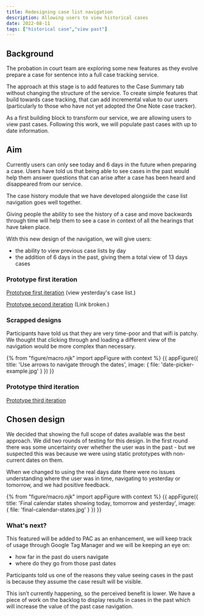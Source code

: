 ```yaml
---
title: Redesigning case list navigation
description: Allowing users to view historical cases
date: 2022-08-11
tags: ["historical case","view past"]
---
```


## Background
The probation in court team are exploring some new features as they evolve prepare a case for sentence into a full case tracking service.

The approach at this stage is to add features to the Case Summary tab without changing the structure of the service. To create simple features that build towards case tracking, that can add incremental value to our users (particularly to those who have not yet adopted the One Note case tracker).

As a first building block to transform our service, we are allowing users to view past cases. Following this work, we will populate past cases with up to date information.

## Aim
Currently users can only see today and 6 days in the future when preparing a case. Users have told us that being able to see cases in the past would help them answer questions that can arise after a case has been heard and disappeared from our service.

The case history module that we have developed alongside the case list navigation goes well together.

Giving people the ability to see the history of a case and move backwards through time will help them to see a case in context of all the hearings that have taken place.

With this new design of the navigation, we will give users:
- the ability to view previous case lists by day
- the addition of 6 days in the past, giving them a total view of 13 days cases

### Prototype first iteration
[Prototype first iteration](https://www.figma.com/proto/5NQ0Exgyebm7IbGqh7wAbS/Nav%2C-Case-progress%2C-comments?page-id=1108%3A7508&node-id=1185-8943&viewport=858%2C238%2C0.07&scaling=scale-down-width&starting-point-node-id=1185%3A8943&hide-ui=1) (view yesterday's case list.)

[Prototype second iteration](https://hmpps-prepare-a-case-prototype.apps.live.cloud-platform.service.justice.gov.uk/cases/day/2022-07-20/case-list) (Link broken.)

### Scrapped designs
Participants have told us that they are very time-poor and that wifi is patchy. We thought that clicking through and loading a different view of the navigation would be more complex than necessary.

{% from "figure/macro.njk" import appFigure with context %}
{{ appFigure({
  title: 'Use arrows to navigate through the dates',
  image: {
    file: 'date-picker-example.jpg'
  }
}) }}

### Prototype third iteration
[Prototype third iteration](https://www.figma.com/proto/5NQ0Exgyebm7IbGqh7wAbS/Nav%2C-Case-progress%2C-comments?page-id=1815%3A22083&node-id=1878-24463&viewport=1414%2C550%2C0.24&scaling=min-zoom&starting-point-node-id=1878%3A24463&show-proto-sidebar=1)

## Chosen design

We decided that showing the full scope of dates available was the best approach. We did two rounds of testing for this design. In the first round there was some uncertainty over whether the user was in the past - but we suspected this was because we were using static prototypes with non-current dates on them.

When we changed to using the real days date there were no issues understanding where the user was in time, navigating to yesterday or tomorrow, and we had positive feedback.

{% from "figure/macro.njk" import appFigure with context %}
{{ appFigure({
  title: 'Final calendar states showing today, tomorrow and yesterday',
  image: {
    file: 'final-calendar-states.jpg'
  }
}) }}

### What's next?
This featured will be added to PAC as an enhancement, we will keep track of usage through Google Tag Manager and we will be keeping an eye on:

- how far in the past do users navigate
- where do they go from those past dates

Participants told us one of the reasons they value seeing cases in the past is because they assume the case result will be visible.

This isn’t currently happening, so the perceived benefit is lower. We have a piece of work on the backlog to display results in cases in the past which will increase the value of the past case navigation.
